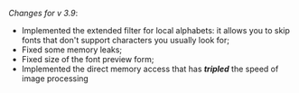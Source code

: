 _Changes for v 3.9_:
- Implemented the extended filter for local alphabets: it allows you to skip fonts that don't support characters you usually look for;
- Fixed some memory leaks;
- Fixed size of the font preview form;
- Implemented the direct memory access that has ***tripled*** the speed of image processing
